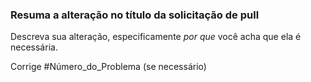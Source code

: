 ### <a name="summarize-the-change-in-the-pull-request-title"></a>Resuma a alteração no título da solicitação de pull

Descreva sua alteração, especificamente *por que* você acha que ela é necessária.

Corrige #Número_do_Problema (se necessário)
